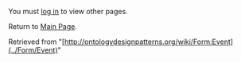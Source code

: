 You must [log in](http://ontologydesignpatterns.org/wiki/index.php?title=Special:UserLogin&returnto=Form:Event "Special:UserLogin") to view other pages.



Return to [Main Page](../Main_Page "Main Page").



Retrieved from "[http://ontologydesignpatterns.org/wiki/Form:Event](../Form/Event)"